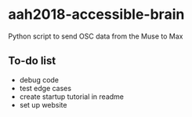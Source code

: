# aah2018-accessible-brain
Python script to send OSC data from the Muse to Max

## To-do list
- debug code
- test edge cases
- create startup tutorial in readme
- set up website
